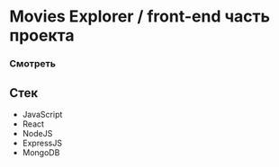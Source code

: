 # Movies Explorer / front-end часть проекта

### Смотреть

## Стек
- JavaScript
- React
- NodeJS
- ExpressJS
- MongoDB

